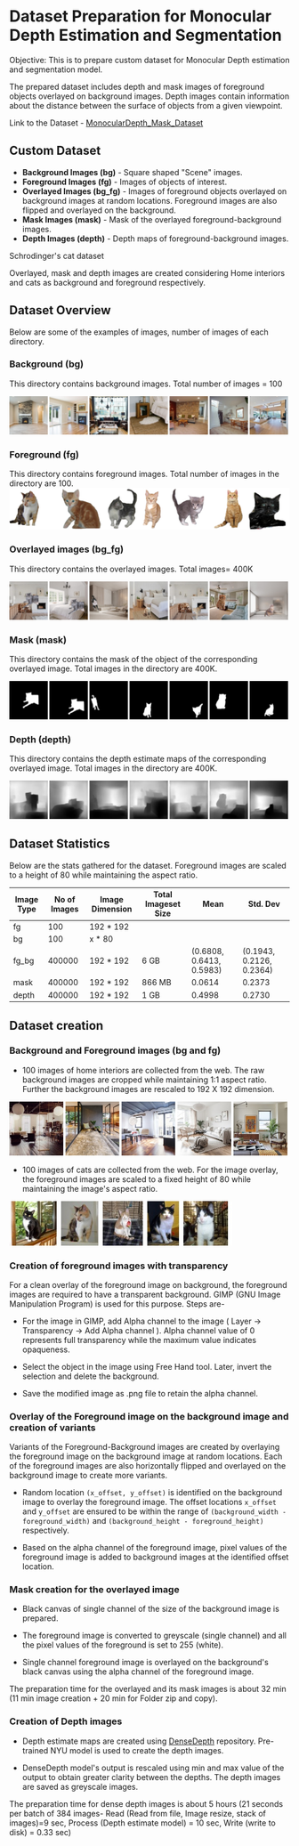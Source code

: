 # Dataset Preparation for Monocular Depth Estimation and Segmentation

Objective: This is to prepare custom dataset for Monocular Depth estimation and segmentation model.

The prepared dataset includes depth and mask images of foreground objects overlayed on background images. Depth images contain information about the distance between the surface of objects from a given viewpoint. 

Link to the Dataset - [MonocularDepth_Mask_Dataset](https://drive.google.com/drive/folders/1ACsG-epUmRCJ0zaKIAGGc5DzeG3SSY65)


## Custom Dataset

* **Background Images (bg)** - Square shaped "Scene" images.
* **Foreground Images (fg)** - Images of objects of interest.
* **Overlayed Images (bg_fg)** - Images of foreground objects overlayed on background images at random locations. Foreground images are also flipped and overlayed on the background.
* **Mask Images (mask)** - Mask of the overlayed foreground-background images.
* **Depth Images (depth)** - Depth maps of foreground-background images.


Schrodinger's cat dataset

Overlayed, mask and depth images are created considering Home interiors and cats as background and foreground respectively.


## Dataset Overview

Below are some of the examples of images, number of images of each directory.

### Background (bg)

This directory contains background images. Total number of images = 100

![](https://github.com/Shashank-Holla/TSAI-EVA4/blob/master/Session14_RCNN%26DenseDepth/results/bg.jpg)


### Foreground (fg)

This directory contains foreground images. Total number of images in the directory are 100.
![](https://github.com/Shashank-Holla/TSAI-EVA4/blob/master/Session14_RCNN%26DenseDepth/results/fg.png)


### Overlayed images (bg_fg)

This directory contains the overlayed images. Total images= 400K

![](https://github.com/Shashank-Holla/TSAI-EVA4/blob/master/Session14_RCNN%26DenseDepth/results/ov.jpg)


### Mask (mask)

This directory contains the mask of the object of the corresponding overlayed image. Total images in the directory are 400K.

![](https://github.com/Shashank-Holla/TSAI-EVA4/blob/master/Session14_RCNN%26DenseDepth/results/ma.jpg)


### Depth (depth)

This directory contains the depth estimate maps of the corresponding overlayed image. Total images in the directory are 400K.

![](https://github.com/Shashank-Holla/TSAI-EVA4/blob/master/Session14_RCNN%26DenseDepth/results/de.jpg)


## Dataset Statistics

Below are the stats gathered for the dataset. Foreground images are scaled to a height of 80 while maintaining the aspect ratio.

| Image Type | No of Images | Image Dimension | Total Imageset Size | Mean  | Std. Dev |
|------------|--------------|-----------------|---------------------|-------|----------|
| fg         | 100          |  192 * 192      |                     |       |          |
| bg         | 100          |  x * 80         |                     |       |          |
| fg_bg      | 400000       |  192 * 192      | 6 GB                |(0.6808, 0.6413, 0.5983) | (0.1943, 0.2126, 0.2364)  |
| mask       | 400000       |  192 * 192      | 866 MB              |0.0614 |0.2373    |
| depth      | 400000       |  192 * 192      | 1 GB                |0.4998       |0.2730          |





## Dataset creation

### Background and Foreground images (bg and fg)

* 100 images of home interiors are collected from the web. The raw background images are cropped while maintaining 1:1 aspect ratio.     Further the background images are rescaled to 192 X 192 dimension.

![](https://github.com/Shashank-Holla/TSAI-EVA4/blob/master/Session14_RCNN%26DenseDepth/results/background_images.jpg)

* 100 images of cats are collected from the web. For the image overlay, the foreground images are scaled to a fixed height of 80 while maintaining the image's aspect ratio.

![](https://github.com/Shashank-Holla/TSAI-EVA4/blob/master/Session14_RCNN%26DenseDepth/results/foreground_images.jpg)



### Creation of foreground images with transparency

For a clean overlay of the foreground image on background, the foreground images are required to have a transparent background. GIMP (GNU Image Manipulation Program) is used for this purpose. Steps are-

* For the image in GIMP, add Alpha channel to the image ( Layer -> Transparency -> Add Alpha channel ). Alpha channel value of 0 represents full transparency while the maximum value indicates opaqueness.

* Select the object in the image using Free Hand tool. Later, invert the selection and delete the background.

* Save the modified image as .png file to retain the alpha channel.


### Overlay of the Foreground image on the background image and creation of variants

Variants of the Foreground-Background images are created by overlaying the foreground image on the background image at random locations. Each of the foreground images are also horizontally flipped and overlayed on the background image to create more variants.

* Random location `(x_offset, y_offset)` is identified on the background image to overlay the foreground image. The offset locations `x_offset` and `y_offset` are ensured to be within the range of `(background_width - foreground_width)` and `(background_height - foreground_height)` respectively.

* Based on the alpha channel of the foreground image, pixel values of the foreground image is added to background images at the identified offset location.

### Mask creation for the overlayed image

* Black canvas of single channel of the size of the background image is prepared.

* The foreground image is converted to greyscale (single channel) and all the pixel values of the foreground is set to 255 (white).

* Single channel foreground image is overlayed on the background's black canvas using the alpha channel of the foreground image.

The preparation time for the overlayed and its mask images is about 32 min (11 min image creation + 20 min for Folder zip and copy).

### Creation of Depth images

* Depth estimate maps are created using [DenseDepth](https://github.com/ialhashim/DenseDepth) repository. Pre-trained NYU model is used to create the depth images.

* DenseDepth model's output is rescaled using min and max value of the output to obtain greater clarity between the depths. The depth images are saved as greyscale images.

The preparation time for dense depth images is about 5 hours (21 seconds per batch of 384 images- Read (Read from file, Image resize, stack of images)=9 sec, Process (Depth estimate model) = 10 sec, Write (write to disk) = 0.33 sec) 









